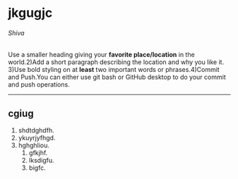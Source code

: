 # jkgugjc

###### Shiva

Use a smaller heading giving your **favorite place/location** in the world.2)Add a short paragraph describing the location and why you like it. 3)Use bold styling on at **least** two important words or phrases.4)Commit and Push.You can either use git bash or GitHub desktop to do your commit and push operations.

---
## cgiug
1. shdtdghdfh.
2. ykuyrjyfhgd.
3. hghghliou.
   1. gfkjhf.
   2. lksdigfu.
   3. bigfc.